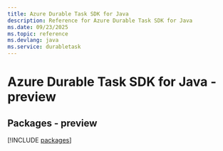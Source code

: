 ```yaml
---
title: Azure Durable Task SDK for Java
description: Reference for Azure Durable Task SDK for Java
ms.date: 09/23/2025
ms.topic: reference
ms.devlang: java
ms.service: durabletask
---
```

# Azure Durable Task SDK for Java - preview
## Packages - preview
[!INCLUDE [packages](durable-task-index.md)]